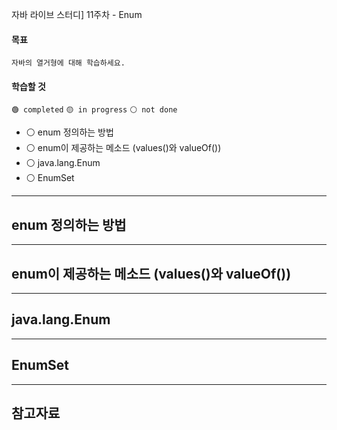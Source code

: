  자바 라이브 스터디] 11주차 - Enum

#### 목표

```
자바의 열거형에 대해 학습하세요.
```

#### 학습할 것

`🟢 completed` `🟡 in progress` `⚪ not done`

- ⚪ enum 정의하는 방법
- ⚪ enum이 제공하는 메소드 (values()와 valueOf())
- ⚪ java.lang.Enum
- ⚪ EnumSet

--- 

## enum 정의하는 방법



---

## enum이 제공하는 메소드 (values()와 valueOf())



---

## java.lang.Enum



---

## EnumSet



---

## 참고자료
<!-- 
- 남궁성. *Java의 정석 3판.* 도우출판, 2016.
- Evans, Benjamin J. and David Flanagan. *Java in a Nutshell.* O'Reilly Media, 2019.
- https://docs.oracle.com/javase/specs/jls/se15/html/jls-17.html
- https://docs.oracle.com/javase/7/docs/api/java/lang/Thread.State.html
- https://howtodoinjava.com/java/multi-threading/
- http://www.tcpschool.com/java/java_thread_concept
- https://www.baeldung.com/java-daemon-thread -->
